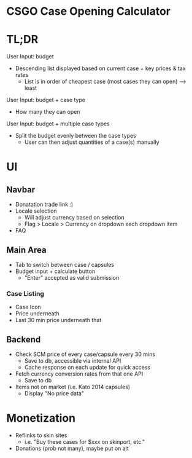 # CSGO Case Opening Calculator

# TL;DR
User Input: budget
- Descending list displayed based on current case + key prices & tax rates
  - List is in order of cheapest case (most cases they can open) --> least

User Input: budget + case type
- How many they can open

User Input: budget + multiple case types
- Split the budget evenly between the case types
  - User can then adjust quantities of a case(s) manually

# UI

## Navbar
- Donatation trade link :)
- Locale selection
  - Will adjust currency based on selection
  - Flag > Locale > Currency on dropdown each dropdown item
- FAQ

## Main Area
- Tab to switch between case / capsules
- Budget input + calculate button
  - "Enter" accepted as valid submission

### Case Listing
- Case Icon
- Price underneath
- Last 30 min price underneath that

## Backend
- Check SCM price of every case/capsule every 30 mins
  - Save to db, accessible via internal API
  - Cache response on each update for quick access
- Fetch currency conversion rates from that one API
  - Save to db
- Items not on market (i.e. Kato 2014 capsules)
  - Display "No price data"

# Monetization
- Reflinks to skin sites
  - i.e. "Buy these cases for $xxx on skinport, etc."
- Donations (prob not many), maybe put on alt

